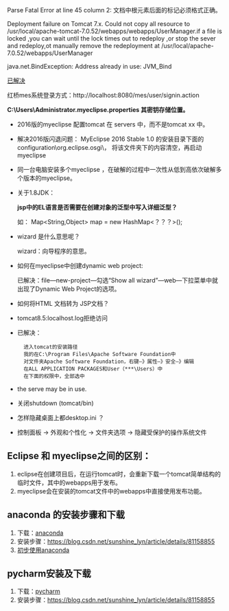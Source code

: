  
 
 Parse Fatal Error at line 45 column 2: 文档中根元素后面的标记必须格式正确。



 Deployment failure on Tomcat 7.x. Could not copy all resource to /usr/local/apache-tomcat-7.0.52/webapps/webapps/UserManager.if a file is locked ,you can wait until the lock times out to redeploy ,or stop the sever and redeploy,ot manually remove the redeployment at /usr/local/apache-7.0.52/webapps/UserManager



 java.net.BindException: Address already in use: JVM_Bind

[ 已解决](https://blog.csdn.net/qq_32483145/article/details/53726868)


红桥mes系统登录方式：http://localhost:8080/mes/user/signin.action


**C:\Users\Administrator\.myeclipse.properties 其密钥存储位置。**


* 2016版的myeclipse 配置tomcat 在 servers 中，而不是tomcat xx 中。
* 解决2016版闪退问题：  MyEclipse 2016 Stable 1.0 的安装目录下面的 configuration\org.eclipse.osgi\， 将该文件夹下的内容清空，再启动myeclipse 


* 同一台电脑安装多个myeclipse ，在破解的过程中一次性从低到高依次破解多个版本的myeclipse。


* 关于1.8JDK：

    **jsp中的EL语言是否需要在创建对象的泛型中写入详细泛型？**

    如： Map<String,Object> map = new HashMap<？？？>();


* wizard 是什么意思呢？

    wizard：向导程序的意思。


* 如何在myeclipse中创建dynamic web project:

    已解决：file—new-project—勾选“Show all wizard”—web—下拉菜单中就出现了Dynamic Web Project的选项。


* 如何将HTML 文档转为 JSP文档？


* tomcat8.5:localhost.log拒绝访问
* 已解决：
  
        进入tomcat的安装路径
        我的在C:\Program Files\Apache Software Foundation中
        对文件夹Apache Software Foundation，右键–》属性–》安全–》编辑
        在ALL APPLICATION PACKAGES和User（***\Users）中
        在下面的权限中，全部选中

* the serve may be in use.
* 关闭shutdown (tomcat/bin)


* 怎样隐藏桌面上都desktop.ini ？
* 控制面板 → 外观和个性化 → 文件夹选项 → 隐藏受保护的操作系统文件



## Eclipse 和 myeclipse之间的区别：
1. eclipse在创建项目后，在运行tomcat时，会重新下载一个tomcat简单结构的临时文件，其中的webapps用于发布。
2. myeclipse会在安装的tomcat文件中的webapps中直接使用发布功能。



## anaconda 的安装步骤和下载
1. 下载：[anaconda](https://mirrors.tuna.tsinghua.edu.cn/anaconda/archive/)
2. 安装步骤：https://blog.csdn.net/sunshine_lyn/article/details/81158855
3. [初步使用anaconda](https://docs.anaconda.com/anaconda/user-guide/getting-started/)


## pycharm安装及下载
1. 下载：[pycharm](https://www.jetbrains.com/pycharm/download/#section=windows)
2. 安装步骤：https://blog.csdn.net/sunshine_lyn/article/details/81158855